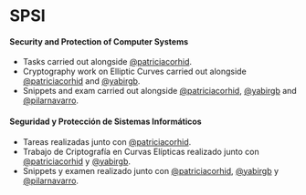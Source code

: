 # SPSI
#### Security and Protection of Computer Systems

- Tasks carried out alongside [@patriciacorhid](https://github.com/patriciacorhid).
- Cryptography work on Elliptic Curves carried out alongside [@patriciacorhid](https://github.com/patriciacorhid) and [@yabirgb](https://github.com/yabirgb).
- Snippets and exam carried out alongside [@patriciacorhid](https://github.com/patriciacorhid), [@yabirgb](https://github.com/yabirgb) and [@pilarnavarro](https://github.com/pilarnavarro).

#### Seguridad y Protección de Sistemas Informáticos

- Tareas realizadas junto con [@patriciacorhid](https://github.com/patriciacorhid).
- Trabajo de Criptografía en Curvas Elípticas realizado junto con [@patriciacorhid](https://github.com/patriciacorhid) y [@yabirgb](https://github.com/yabirgb).
- Snippets y examen realizado junto con [@patriciacorhid](https://github.com/patriciacorhid), [@yabirgb](https://github.com/yabirgb) y [@pilarnavarro](https://github.com/pilarnavarro).

